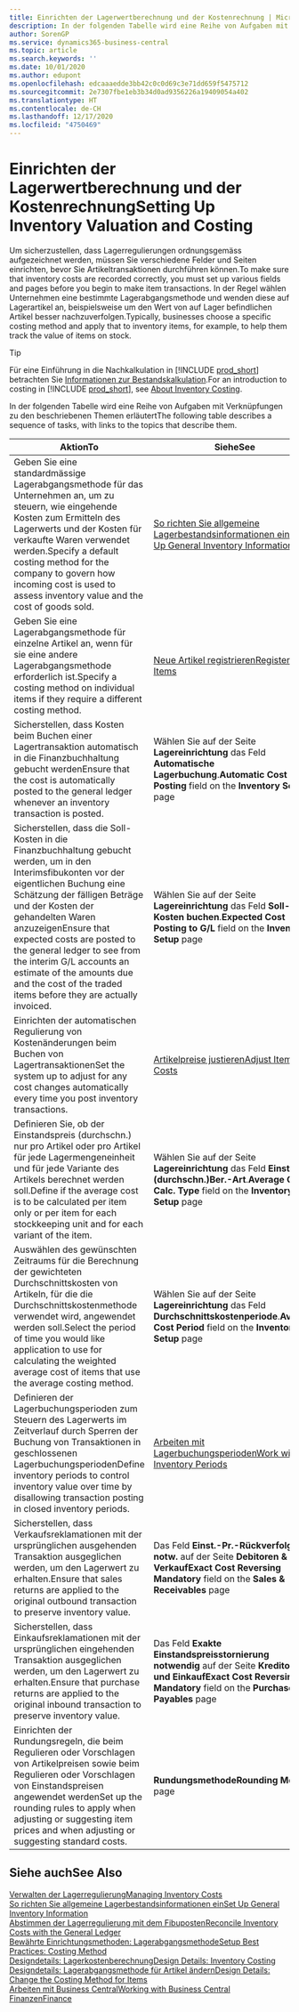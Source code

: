```yaml
---
title: Einrichten der Lagerwertberechnung und der Kostenrechnung | Microsoft Docs
description: In der folgenden Tabelle wird eine Reihe von Aufgaben mit Verknüpfungen zu den beschriebenen Themen erläutert.
author: SorenGP
ms.service: dynamics365-business-central
ms.topic: article
ms.search.keywords: ''
ms.date: 10/01/2020
ms.author: edupont
ms.openlocfilehash: edcaaaedde3bb42c0c0d69c3e71dd659f5475712
ms.sourcegitcommit: 2e7307fbe1eb3b34d0ad9356226a19409054a402
ms.translationtype: HT
ms.contentlocale: de-CH
ms.lasthandoff: 12/17/2020
ms.locfileid: "4750469"
---
```

# <a name="setting-up-inventory-valuation-and-costing"></a><span data-ttu-id="a02c0-103">Einrichten der Lagerwertberechnung und der Kostenrechnung</span><span class="sxs-lookup"><span data-stu-id="a02c0-103">Setting Up Inventory Valuation and Costing</span></span>

<span data-ttu-id="a02c0-104">Um sicherzustellen, dass Lagerregulierungen ordnungsgemäss aufgezeichnet werden, müssen Sie verschiedene Felder und Seiten einrichten, bevor Sie Artikeltransaktionen durchführen können.</span><span class="sxs-lookup"><span data-stu-id="a02c0-104">To make sure that inventory costs are recorded correctly, you must set up various fields and pages before you begin to make item transactions.</span></span> <span data-ttu-id="a02c0-105">In der Regel wählen Unternehmen eine bestimmte Lagerabgangsmethode und wenden diese auf Lagerartikel an, beispielsweise um den Wert von auf Lager befindlichen Artikel besser nachzuverfolgen.</span><span class="sxs-lookup"><span data-stu-id="a02c0-105">Typically, businesses choose a specific costing method and apply that to inventory items, for example, to help them track the value of items on stock.</span></span>  

> [!TIP]
> <span data-ttu-id="a02c0-106">Für eine Einführung in die Nachkalkulation in [!INCLUDE [prod_short](includes/prod_short.md)] betrachten Sie [Informationen zur Bestandskalkulation](finance-learn-about-costing.md).</span><span class="sxs-lookup"><span data-stu-id="a02c0-106">For an introduction to costing in [!INCLUDE [prod_short](includes/prod_short.md)], see [About Inventory Costing](finance-learn-about-costing.md).</span></span>

<span data-ttu-id="a02c0-107">In der folgenden Tabelle wird eine Reihe von Aufgaben mit Verknüpfungen zu den beschriebenen Themen erläutert</span><span class="sxs-lookup"><span data-stu-id="a02c0-107">The following table describes a sequence of tasks, with links to the topics that describe them.</span></span>

|<span data-ttu-id="a02c0-108">**Aktion**</span><span class="sxs-lookup"><span data-stu-id="a02c0-108">**To**</span></span>|<span data-ttu-id="a02c0-109">**Siehe**</span><span class="sxs-lookup"><span data-stu-id="a02c0-109">**See**</span></span>|  
|------------|-------------|
|<span data-ttu-id="a02c0-110">Geben Sie eine standardmässige Lagerabgangsmethode für das Unternehmen an, um zu steuern, wie eingehende Kosten zum Ermitteln des Lagerwerts und der Kosten für verkaufte Waren verwendet werden.</span><span class="sxs-lookup"><span data-stu-id="a02c0-110">Specify a default costing method for the company to govern how incoming cost is used to assess inventory value and the cost of goods sold.</span></span>|[<span data-ttu-id="a02c0-111">So richten Sie allgemeine Lagerbestandsinformationen ein</span><span class="sxs-lookup"><span data-stu-id="a02c0-111">Set Up General Inventory Information</span></span>](inventory-how-setup-general.md)|  
|<span data-ttu-id="a02c0-112">Geben Sie eine Lagerabgangsmethode für einzelne Artikel an, wenn für sie eine andere Lagerabgangsmethode erforderlich ist.</span><span class="sxs-lookup"><span data-stu-id="a02c0-112">Specify a costing method on individual items if they require a different costing method.</span></span>|[<span data-ttu-id="a02c0-113">Neue Artikel registrieren</span><span class="sxs-lookup"><span data-stu-id="a02c0-113">Register New Items</span></span>](inventory-how-register-new-items.md)|  
|<span data-ttu-id="a02c0-114">Sicherstellen, dass Kosten beim Buchen einer Lagertransaktion automatisch in die Finanzbuchhaltung gebucht werden</span><span class="sxs-lookup"><span data-stu-id="a02c0-114">Ensure that the cost is automatically posted to the general ledger whenever an inventory transaction is posted.</span></span>|<span data-ttu-id="a02c0-115">Wählen Sie auf der Seite **Lagereinrichtung** das Feld **Automatische Lagerbuchung**.</span><span class="sxs-lookup"><span data-stu-id="a02c0-115">**Automatic Cost Posting** field on the **Inventory Setup** page</span></span>|  
|<span data-ttu-id="a02c0-116">Sicherstellen, dass die Soll-Kosten in die Finanzbuchhaltung gebucht werden, um in den Interimsfibukonten vor der eigentlichen Buchung eine Schätzung der fälligen Beträge und der Kosten der gehandelten Waren anzuzeigen</span><span class="sxs-lookup"><span data-stu-id="a02c0-116">Ensure that expected costs are posted to the general ledger to see from the interim G/L accounts an estimate of the amounts due and the cost of the traded items before they are actually invoiced.</span></span>|<span data-ttu-id="a02c0-117">Wählen Sie auf der Seite **Lagereinrichtung** das Feld **Soll-Kosten buchen**.</span><span class="sxs-lookup"><span data-stu-id="a02c0-117">**Expected Cost Posting to G/L** field on the **Inventory Setup** page</span></span>|  
|<span data-ttu-id="a02c0-118">Einrichten der automatischen Regulierung von Kostenänderungen beim Buchen von Lagertransaktionen</span><span class="sxs-lookup"><span data-stu-id="a02c0-118">Set the system up to adjust for any cost changes automatically every time you post inventory transactions.</span></span>|[<span data-ttu-id="a02c0-119">Artikelpreise justieren</span><span class="sxs-lookup"><span data-stu-id="a02c0-119">Adjust Item Costs</span></span>](inventory-how-adjust-item-costs.md)|  
|<span data-ttu-id="a02c0-120">Definieren Sie, ob der Einstandspreis (durchschn.) nur pro Artikel oder pro Artikel für jede Lagermengeneinheit und für jede Variante des Artikels berechnet werden soll.</span><span class="sxs-lookup"><span data-stu-id="a02c0-120">Define if the average cost is to be calculated per item only or per item for each stockkeeping unit and for each variant of the item.</span></span>|<span data-ttu-id="a02c0-121">Wählen Sie auf der Seite **Lagereinrichtung** das Feld **Einst.-Pr.(durchschn.)Ber.-Art**.</span><span class="sxs-lookup"><span data-stu-id="a02c0-121">**Average Cost Calc. Type** field on the **Inventory Setup** page</span></span>|  
|<span data-ttu-id="a02c0-122">Auswählen des gewünschten Zeitraums für die Berechnung der gewichteten Durchschnittskosten von Artikeln, für die die Durchschnittskostenmethode verwendet wird, angewendet werden soll.</span><span class="sxs-lookup"><span data-stu-id="a02c0-122">Select the period of time you would like application to use for calculating the weighted average cost of items that use the average costing method.</span></span>|<span data-ttu-id="a02c0-123">Wählen Sie auf der Seite **Lagereinrichtung** das Feld **Durchschnittskostenperiode**.</span><span class="sxs-lookup"><span data-stu-id="a02c0-123">**Average Cost Period** field on the **Inventory Setup** page</span></span>|  
|<span data-ttu-id="a02c0-124">Definieren der Lagerbuchungsperioden zum Steuern des Lagerwerts im Zeitverlauf durch Sperren der Buchung von Transaktionen in geschlossenen Lagerbuchungsperioden</span><span class="sxs-lookup"><span data-stu-id="a02c0-124">Define inventory periods to control inventory value over time by disallowing transaction posting in closed inventory periods.</span></span>|[<span data-ttu-id="a02c0-125">Arbeiten mit Lagerbuchungsperioden</span><span class="sxs-lookup"><span data-stu-id="a02c0-125">Work with Inventory Periods</span></span>](finance-how-to-work-with-inventory-periods.md)|  
|<span data-ttu-id="a02c0-126">Sicherstellen, dass Verkaufsreklamationen mit der ursprünglichen ausgehenden Transaktion ausgeglichen werden, um den Lagerwert zu erhalten.</span><span class="sxs-lookup"><span data-stu-id="a02c0-126">Ensure that sales returns are applied to the original outbound transaction to preserve inventory value.</span></span>|<span data-ttu-id="a02c0-127">Das Feld **Einst.-Pr.-Rückverfolg. notw.** auf der Seite **Debitoren & Verkauf**</span><span class="sxs-lookup"><span data-stu-id="a02c0-127">**Exact Cost Reversing Mandatory** field on the **Sales & Receivables** page</span></span>|  
|<span data-ttu-id="a02c0-128">Sicherstellen, dass Einkaufsreklamationen mit der ursprünglichen eingehenden Transaktion ausgeglichen werden, um den Lagerwert zu erhalten.</span><span class="sxs-lookup"><span data-stu-id="a02c0-128">Ensure that purchase returns are applied to the original inbound transaction to preserve inventory value.</span></span>|<span data-ttu-id="a02c0-129">Das Feld **Exakte Einstandspreisstornierung notwendig** auf der Seite **Kreditoren und Einkauf**</span><span class="sxs-lookup"><span data-stu-id="a02c0-129">**Exact Cost Reversing Mandatory** field on the **Purchases & Payables** page</span></span>|
|<span data-ttu-id="a02c0-130">Einrichten der Rundungsregeln, die beim Regulieren oder Vorschlagen von Artikelpreisen sowie beim Regulieren oder Vorschlagen von Einstandspreisen angewendet werden</span><span class="sxs-lookup"><span data-stu-id="a02c0-130">Set up the rounding rules to apply when adjusting or suggesting item prices and when adjusting or suggesting standard costs.</span></span>|<span data-ttu-id="a02c0-131">**Rundungsmethode**</span><span class="sxs-lookup"><span data-stu-id="a02c0-131">**Rounding Method** page</span></span>|  

## <a name="see-also"></a><span data-ttu-id="a02c0-132">Siehe auch</span><span class="sxs-lookup"><span data-stu-id="a02c0-132">See Also</span></span>

[<span data-ttu-id="a02c0-133">Verwalten der Lagerregulierung</span><span class="sxs-lookup"><span data-stu-id="a02c0-133">Managing Inventory Costs</span></span>](finance-manage-inventory-costs.md)  
[<span data-ttu-id="a02c0-134">So richten Sie allgemeine Lagerbestandsinformationen ein</span><span class="sxs-lookup"><span data-stu-id="a02c0-134">Set Up General Inventory Information</span></span>](inventory-how-setup-general.md)  
[<span data-ttu-id="a02c0-135">Abstimmen der Lagerregulierung mit dem Fibuposten</span><span class="sxs-lookup"><span data-stu-id="a02c0-135">Reconcile Inventory Costs with the General Ledger</span></span>](finance-how-to-post-inventory-costs-to-the-general-ledger.md)  
[<span data-ttu-id="a02c0-136">Bewährte Einrichtungsmethoden: Lagerabgangsmethode</span><span class="sxs-lookup"><span data-stu-id="a02c0-136">Setup Best Practices: Costing Method</span></span>](setup-best-practices-costing-method.md)  
[<span data-ttu-id="a02c0-137">Designdetails: Lagerkostenberechnung</span><span class="sxs-lookup"><span data-stu-id="a02c0-137">Design Details: Inventory Costing</span></span>](design-details-inventory-costing.md)  
[<span data-ttu-id="a02c0-138">Designdetails: Lagerabgangsmethode für Artikel ändern</span><span class="sxs-lookup"><span data-stu-id="a02c0-138">Design Details: Change the Costing Method for Items</span></span>](design-details-changing-costing-methods.md)  
[<span data-ttu-id="a02c0-139">Arbeiten mit Business Central</span><span class="sxs-lookup"><span data-stu-id="a02c0-139">Working with Business Central</span></span>](ui-work-product.md)  
[<span data-ttu-id="a02c0-140">Finanzen</span><span class="sxs-lookup"><span data-stu-id="a02c0-140">Finance</span></span>](finance.md)  
